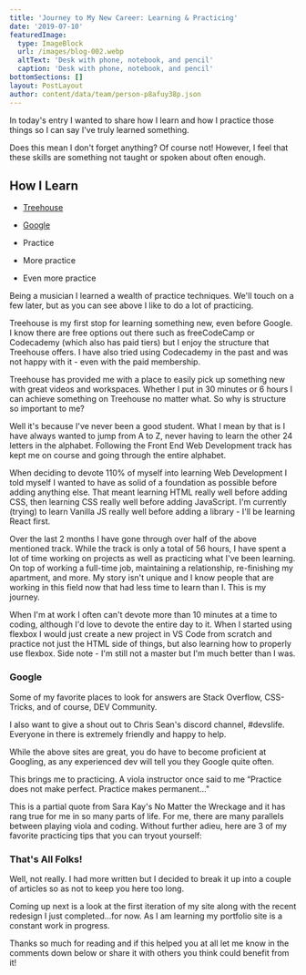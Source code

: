 ```yaml
---
title: 'Journey to My New Career: Learning & Practicing'
date: '2019-07-10'
featuredImage:
  type: ImageBlock
  url: /images/blog-002.webp
  altText: 'Desk with phone, notebook, and pencil'
  caption: 'Desk with phone, notebook, and pencil'
bottomSections: []
layout: PostLayout
author: content/data/team/person-p8afuy38p.json
---
```

In today's entry I wanted to share how I learn and how I practice those things so I can say I've truly learned something.

Does this mean I don't forget anything? Of course not! However, I feel that these skills are something not taught or spoken about often enough.

## How I Learn

*   [Treehouse](https://teamtreehouse.com/)

*   [Google](https://www.google.com/)

*   Practice

*   More practice

*   Even more practice

Being a musician I learned a wealth of practice techniques. We'll touch on a few later, but as you can see above I like to do a lot of practicing.

Treehouse is my first stop for learning something new, even before Google. I know there are free options out there such as freeCodeCamp or Codecademy (which also has paid tiers) but I enjoy the structure that Treehouse offers. I have also tried using Codecademy in the past and was not happy with it - even with the paid membership.

Treehouse has provided me with a place to easily pick up something new with great videos and workspaces. Whether I put in 30 minutes or 6 hours I can achieve something on Treehouse no matter what. So why is structure so important to me?

Well it's because I've never been a good student. What I mean by that is I have always wanted to jump from A to Z, never having to learn the other 24 letters in the alphabet. Following the Front End Web Development track has kept me on course and going through the entire alphabet.

When deciding to devote 110% of myself into learning Web Development I told myself I wanted to have as solid of a foundation as possible before adding anything else. That meant learning HTML really well before adding CSS, then learning CSS really well before adding JavaScript. I'm currently (trying) to learn Vanilla JS really well before adding a library - I'll be learning React first.

Over the last 2 months I have gone through over half of the above mentioned track. While the track is only a total of 56 hours, I have spent a lot of time working on projects as well as practicing what I've been learning. On top of working a full-time job, maintaining a relationship, re-finishing my apartment, and more. My story isn't unique and I know people that are working in this field now that had less time to learn than I. This is my journey.

When I'm at work I often can't devote more than 10 minutes at a time to coding, although I'd love to devote the entire day to it. When I started using flexbox I would just create a new project in VS Code from scratch and practice not just the HTML side of things, but also learning how to properly use flexbox. Side note - I'm still not a master but I'm much better than I was.

### Google

Some of my favorite places to look for answers are Stack Overflow, CSS-Tricks, and of course, DEV Community.

I also want to give a shout out to Chris Sean's discord channel, #devslife. Everyone in there is extremely friendly and happy to help.

While the above sites are great, you do have to become proficient at Googling, as any experienced dev will tell you they Google quite often.

This brings me to practicing. A viola instructor once said to me “Practice does not make perfect. Practice makes permanent..."

This is a partial quote from Sara Kay's No Matter the Wreckage and it has rang true for me in so many parts of life. For me, there are many parallels between playing viola and coding. Without further adieu, here are 3 of my favorite practicing tips that you can tryout yourself:

### That's All Folks!

Well, not really. I had more written but I decided to break it up into a couple of articles so as not to keep you here too long.

Coming up next is a look at the first iteration of my site along with the recent redesign I just completed...for now. As I am learning my portfolio site is a constant work in progress.

Thanks so much for reading and if this helped you at all let me know in the comments down below or share it with others you think could benefit from it!
